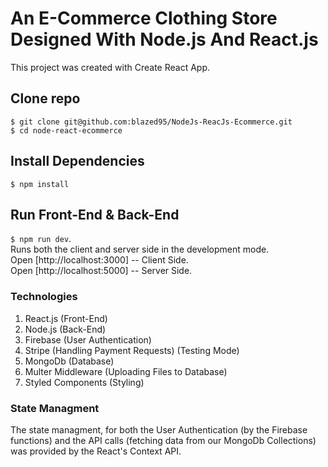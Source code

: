 # An E-Commerce Clothing Store Designed With Node.js And React.js

This project was created with Create React App.

##  Clone repo
`$ git clone git@github.com:blazed95/NodeJs-ReacJs-Ecommerce.git`<br />
`$ cd node-react-ecommerce`<br />

##  Install Dependencies 
`$ npm install`

## Run Front-End & Back-End
`$ npm run dev`.<br />
Runs both the client and server side in the development mode.<br />
Open [http://localhost:3000] -- Client Side.<br />
Open [http://localhost:5000] -- Server Side.<br />


### Technologies
1. React.js (Front-End)
2. Node.js (Back-End)
3. Firebase (User Authentication)
4. Stripe (Handling Payment Requests) (Testing Mode)
5. MongoDb (Database)
6. Multer Middleware (Uploading Files to Database)
7. Styled Components (Styling)

### State Managment 
The state managment, for both the User Authentication (by the Firebase functions) and the API calls (fetching data from our MongoDb Collections) was provided by the React's Context API.
